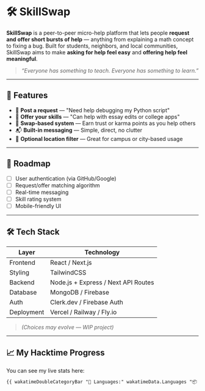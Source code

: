 # 🛠️ SkillSwap

**SkillSwap** is a peer-to-peer micro-help platform that lets people **request and offer short bursts of help** — anything from explaining a math concept to fixing a bug. Built for students, neighbors, and local communities, SkillSwap aims to make **asking for help feel easy** and **offering help feel meaningful**.

> _“Everyone has something to teach. Everyone has something to learn.”_

---

## 🌟 Features

- 📌 **Post a request** — "Need help debugging my Python script"
- 🧠 **Offer your skills** — "Can help with essay edits or college apps"
- 🔄 **Swap-based system** — Earn trust or karma points as you help others
- 📬 **Built-in messaging** — Simple, direct, no clutter
- 📍 **Optional location filter** — Great for campus or city-based usage

---

## 🚧 Roadmap

- [ ] User authentication (via GitHub/Google)
- [ ] Request/offer matching algorithm
- [ ] Real-time messaging
- [ ] Skill rating system
- [ ] Mobile-friendly UI

---

## 🛠️ Tech Stack

| Layer         | Technology                |
|--------------|---------------------------|
| Frontend     | React / Next.js           |
| Styling      | TailwindCSS               |
| Backend      | Node.js + Express / Next API Routes |
| Database     | MongoDB / Firebase        |
| Auth         | Clerk.dev / Firebase Auth |
| Deployment   | Vercel / Railway / Fly.io |

> *(Choices may evolve — WIP project)*

---

## 📈 My Hacktime Progress

You can see my live stats here:

```md
{{ wakatimeDoubleCategoryBar "🧠 Languages:" wakatimeData.Languages "📦 Projects:" wakatimeData.Projects 5 }}
